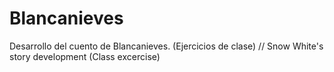 # Blancanieves
Desarrollo del cuento de Blancanieves. (Ejercicios de clase) // Snow White's story development (Class excercise)
